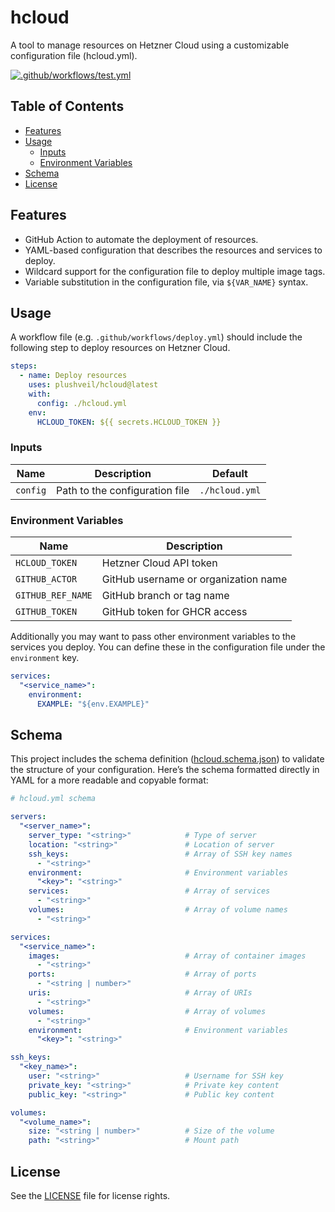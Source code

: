 # hcloud

A tool to manage resources on Hetzner Cloud using a customizable configuration file (hcloud.yml).

[![.github/workflows/test.yml](https://github.com/plushveil/hcloud/actions/workflows/test.yml/badge.svg)](https://github.com/plushveil/hcloud/actions/workflows/test.yml)



## Table of Contents

- [Features](#features)
- [Usage](#usage)
  - [Inputs](#inputs)
  - [Environment Variables](#environment-variables)
- [Schema](#schema)
- [License](#license)



## Features

* GitHub Action to automate the deployment of resources.
* YAML-based configuration that describes the resources and services to deploy.
* Wildcard support for the configuration file to deploy multiple image tags.
* Variable substitution in the configuration file, via `${VAR_NAME}` syntax.



## Usage

A workflow file (e.g. `.github/workflows/deploy.yml`) should include the following step to deploy resources on Hetzner Cloud.

```yaml
steps:
  - name: Deploy resources
    uses: plushveil/hcloud@latest
    with:
      config: ./hcloud.yml
    env:
      HCLOUD_TOKEN: ${{ secrets.HCLOUD_TOKEN }}
```


### Inputs

| Name     | Description                    | Default        |
| -------- | ------------------------------ |--------------- |
| `config` | Path to the configuration file | `./hcloud.yml` |


### Environment Variables

| Name              | Description                          |
| ----------------- | ------------------------------------ |
| `HCLOUD_TOKEN`    | Hetzner Cloud API token              |
| `GITHUB_ACTOR`    | GitHub username or organization name |
| `GITHUB_REF_NAME` | GitHub branch or tag name            |
| `GITHUB_TOKEN`    | GitHub token for GHCR access         |

Additionally you may want to pass other environment variables to the services you deploy.
You can define these in the configuration file under the `environment` key.

```yaml
services:
  "<service_name>":
    environment:
      EXAMPLE: "${env.EXAMPLE}"
```



## Schema

This project includes the schema definition ([hcloud.schema.json](../hcloud.schema.json)) to validate the structure of your configuration.
Here’s the schema formatted directly in YAML for a more readable and copyable format:

```yaml	
# hcloud.yml schema

servers:
  "<server_name>":
    server_type: "<string>"            # Type of server
    location: "<string>"               # Location of server
    ssh_keys:                          # Array of SSH key names
      - "<string>"
    environment:                       # Environment variables
      "<key>": "<string>"
    services:                          # Array of services
      - "<string>"
    volumes:                           # Array of volume names
      - "<string>"

services:
  "<service_name>":
    images:                            # Array of container images
      - "<string>"
    ports:                             # Array of ports
      - "<string | number>"
    uris:                              # Array of URIs
      - "<string>"
    volumes:                           # Array of volumes
      - "<string>"
    environment:                       # Environment variables
      "<key>": "<string>"

ssh_keys:
  "<key_name>":
    user: "<string>"                   # Username for SSH key
    private_key: "<string>"            # Private key content
    public_key: "<string>"             # Public key content

volumes:
  "<volume_name>":
    size: "<string | number>"          # Size of the volume
    path: "<string>"                   # Mount path
```



## License

See the [LICENSE](../LICENSE) file for license rights.
